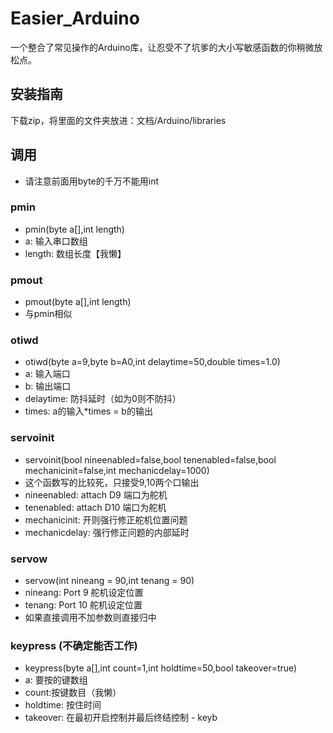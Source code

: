 # Easier_Arduino
一个整合了常见操作的Arduino库，让忍受不了坑爹的大小写敏感函数的你稍微放松点。
## 安装指南
下载zip，将里面的文件夹放进：文档/Arduino/libraries
## 调用
- 请注意前面用byte的千万不能用int
### pmin
- pmin(byte a[],int length)
- a: 输入串口数组
- length: 数组长度【我懒】
### pmout
- pmout(byte a[],int length)
- 与pmin相似
### otiwd
- otiwd(byte a=9,byte b=A0,int delaytime=50,double times=1.0)
- a: 输入端口
- b: 输出端口
- delaytime: 防抖延时（如为0则不防抖）
- times: a的输入\*times = b的输出
### servoinit
- servoinit(bool nineenabled=false,bool tenenabled=false,bool mechanicinit=false,int mechanicdelay=1000)
- 这个函数写的比较死，只接受9,10两个口输出
- nineenabled: attach D9 端口为舵机
- tenenabled: attach D10 端口为舵机
- mechanicinit: 开则强行修正舵机位置问题
- mechanicdelay: 强行修正问题的内部延时
### servow
- servow(int nineang = 90,int tenang = 90)
- nineang: Port 9 舵机设定位置
- tenang: Port 10 舵机设定位置
- 如果直接调用不加参数则直接归中
### keypress (不确定能否工作)
- keypress(byte a[],int count=1,int holdtime=50,bool takeover=true)
- a: 要按的键数组
- count:按键数目（我懒）
- holdtime: 按住时间
- takeover: 在最初开启控制并最后终结控制 - keyb
